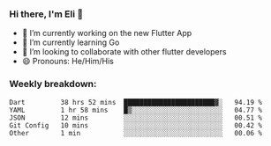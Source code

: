 ### Hi there, I'm Eli 👋
- 🔭 I’m currently working on the new Flutter App
- 🌱 I’m currently learning Go
- 🦄 I’m looking to collaborate with other flutter developers
- 😄 Pronouns: He/Him/His

### Weekly breakdown:
<!--START_SECTION:waka-->
```text
Dart         38 hrs 52 mins  ███████████████████████▓░   94.19 % 
YAML         1 hr 58 mins    █▒░░░░░░░░░░░░░░░░░░░░░░░   04.77 % 
JSON         12 mins         ░░░░░░░░░░░░░░░░░░░░░░░░░   00.51 % 
Git Config   10 mins         ░░░░░░░░░░░░░░░░░░░░░░░░░   00.42 % 
Other        1 min           ░░░░░░░░░░░░░░░░░░░░░░░░░   00.06 % 
```
<!--END_SECTION:waka-->
